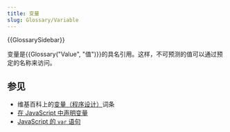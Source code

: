 ```yaml
---
title: 变量
slug: Glossary/Variable
---
```


{{GlossarySidebar}}

变量是{{Glossary("Value", "值")}}的具名引用。这样，不可预测的值可以通过预定的名称来访问。

## 参见

- 维基百科上的[变量（程序设计）](<https://zh.wikipedia.org/zh-cn/变量_(程序设计)>)词条
- [在 JavaScript 中声明变量](/zh-CN/docs/Web/JavaScript/Guide/Grammar_and_types#声明)
- [JavaScript 的 `var` 语句](/zh-CN/docs/Web/JavaScript/Reference/Statements/var)
